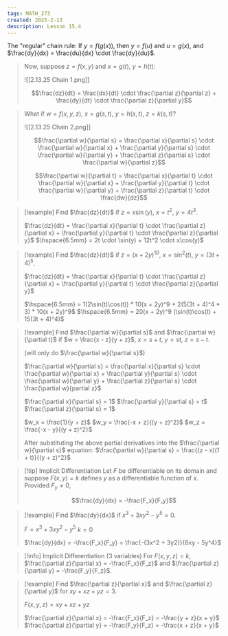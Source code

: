 ```yaml
---
tags: MATH_273
created: 2025-2-13
description: Lesson 15.4
---
```


The "regular" chain rule: If $y = f(g(x))$, then $y = f(u)$ and $u = g(x)$, and $\frac{dy}{dx} = \frac{du}{dx} \cdot \frac{dy}{du}$.

> Now, suppose $z = f(x, y)$ and $x = g(t)$, $y = h(t)$:
> 
> ![[2.13.25 Chain 1.png]]
> 
> $$\frac{dz}{dt} = \frac{dx}{dt} \cdot \frac{\partial z}{\partial z} + \frac{dy}{dt} \cdot \frac{\partial z}{\partial y}$$

> What if $w = f(x, y, z)$, $x = g(s, t)$, $y = h(s, t)$, $z = k(s, t)$?
> 
> ![[2.13.25 Chain 2.png]]
> 
> $$\frac{\partial w}{\partial s} = \frac{\partial x}{\partial s} \cdot \frac{\partial w}{\partial x} + \frac{\partial y}{\partial s} \cdot \frac{\partial w}{\partial y} + \frac{\partial z}{\partial s} \cdot \frac{\partial w}{\partial z}$$
> 
> $$\frac{\partial w}{\partial t} = \frac{\partial x}{\partial t} \cdot \frac{\partial w}{\partial x} + \frac{\partial y}{\partial t} \cdot \frac{\partial w}{\partial y} + \frac{\partial z}{\partial t} \cdot \frac{dw}{dz}$$

> [!example]
> Find $\frac{dz}{dt}$ if $z = x\sin(y)$, $x = t^2$, $y = 4t^3$.
> 
> $\frac{dz}{dt} = \frac{\partial x}{\partial t} \cdot \frac{\partial z}{\partial x} + \frac{\partial y}{\partial t} \cdot \frac{\partial z}{\partial y}$
> $\hspace{6.5mm} = 2t \cdot \sin(y) + 12t^2 \cdot x\cos(y)$

> [!example]
> Find $\frac{dz}{dt}$ if $z = (x + 2y)^{10}$, $x = \sin^2(t)$, $y = (3t + 4)^5$.
> 
> $\frac{dz}{dt} = \frac{\partial x}{\partial t} \cdot \frac{\partial z}{\partial x} + \frac{\partial y}{\partial t} \cdot \frac{\partial z}{\partial y}$
> 
> $\hspace{6.5mm} = 1(2\sin(t)\cos(t)) * 10(x + 2y)^9 + 2(5(3t + 4)^4 * 3) * 10(x + 2y)^9$
> $\hspace{6.5mm} = 20(x + 2y)^9 (\sin(t)\cos(t) + 15(3t + 4)^4)$

> [!example]
> Find $\frac{\partial w}{\partial s}$ and $\frac{\partial w}{\partial t}$ if $w = \frac{x - z}{y + z}$, $x = s + t$, $y = st$, $z = s - t$.
> 
> (will only do $\frac{\partial w}{\partial s}$)
> 
> $\frac{\partial w}{\partial s} = \frac{\partial x}{\partial s} \cdot \frac{\partial w}{\partial x} + \frac{\partial y}{\partial s} \cdot \frac{\partial w}{\partial y} + \frac{\partial z}{\partial s} \cdot \frac{\partial w}{partial z}$
> 
> $\frac{\partial x}{\partial s} = 1$
> $\frac{\partial y}{\partial s} = t$
> $\frac{\partial z}{\partial s} = 1$
> 
> $w_x = \frac{1}{y + z}$
> $w_y = \frac{-x + z}{(y + z)^2}$
> $w_z = \frac{-x - y}{(y + z)^2}$
> 
> After substituting the above partial derivatives into the $\frac{\partial w}{\partial s}$ equation:
> $\frac{\partial w}{\partial s} = \frac{(z - x)(1 + t)}{(y + z)^2}$

> [!tip] Implicit Differentiation
> Let $F$ be differentiable on its domain and suppose $F(x, y) = k$ defines $y$ as a differentiable function of $x$. Provided $F_y \neq 0$,
> 
> $$\frac{dy}{dx} = -\frac{F_x}{F_y}$$

> [!example]
> Find $\frac{dy}{dx}$ if $x^3 + 3xy^2 - y^5 = 0$.
> 
> $F = x^3 + 3xy^2 - y^5$
> $k = 0$
> 
> $\frac{dy}{dx} = -\frac{F_x}{F_y} = \frac{-(3x^2 + 3y2)}{6xy - 5y^4}$

> [!info] Implicit Differentiation (3 variables)
> For $F(x, y, z) = k$, $\frac{\partial z}{\partial x} = -\frac{F_x}{F_z}$ and $\frac{\partial z}{\partial y} = -\frac{F_y}{F_z}$.

> [!example]
> Find $\frac{\partial z}{\partial x}$ and $\frac{\partial z}{\partial y}$ for $xy + xz + yz = 3$.
> 
> $F(x, y, z) = xy + xz + yz$
> 
> $\frac{\partial z}{\partial x} = -\frac{F_x}{F_z} = -\frac{y + z}{x + y}$
> $\frac{\partial z}{\partial y} = -\frac{F_y}{F_z} = -\frac{x + z}{x + y}$